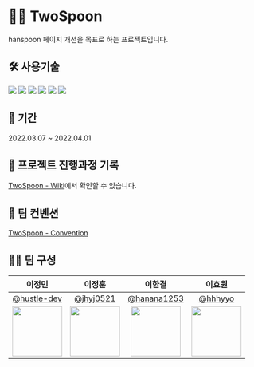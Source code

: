 # ✌🏻 TwoSpoon

hanspoon 페이지 개선을 목표로 하는 프로젝트입니다.

## 🛠 사용기술

<img src="https://img.shields.io/badge/React-20232a?style=for-the-badge&logo=React&logoColor=#5bccea"/> <img src="https://img.shields.io/badge/Typescript-3178C6?style=for-the-badge&logo=Typescript&logoColor=white"/> <img src="https://img.shields.io/badge/styled--components-DB7093?style=for-the-badge&logo=styled-components&logoColor=white"/> <img src="https://img.shields.io/badge/redux-%23593d88.svg?style=for-the-badge&logo=redux&logoColor=white"> <img src="https://img.shields.io/badge/firebase-%23039BE5.svg?style=for-the-badge&logo=firebase"> <img src="https://img.shields.io/badge/-Storybook-FF4785?style=for-the-badge&logo=storybook&logoColor=white">

## 📅 기간

2022.03.07 ~ 2022.04.01

## 📝 프로젝트 진행과정 기록

[TwoSpoon - Wiki](https://github.com/TeamCooks/TwoSpoon/wiki)에서 확인할 수 있습니다.

## 📌 팀 컨벤션

[TwoSpoon - Convention](https://github.com/TeamCooks/TwoSpoon/wiki/%ED%8C%80-%EC%BB%A8%EB%B2%A4%EC%85%98)

## 🤼‍♀️ 팀 구성

|                                  이정민                                  |                                 이정훈                                 |                                  이한결                                  |                                이효원                                |
| :----------------------------------------------------------------------: | :--------------------------------------------------------------------: | :----------------------------------------------------------------------: | :------------------------------------------------------------------: |
|               [@hustle-dev](https://github.com/hustle-dev)               |                [@jhyj0521](https://github.com/jhyj0521)                |               [@hanana1253](https://github.com/hanana1253)               |                 [@hhhyyo](https://github.com/hhhyyo)                 |
| <img src="https://avatars.githubusercontent.com/hustle-dev" width="100"> | <img src="https://avatars.githubusercontent.com/jhyj0521" width="100"> | <img src="https://avatars.githubusercontent.com/hanana1253" width="100"> | <img src="https://avatars.githubusercontent.com/hhhyyo" width="100"> |
